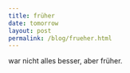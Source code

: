 ```yaml
---
title: früher
date: tomorrow
layout: post
permalink: /blog/frueher.html
---
```


war nicht alles besser, aber früher.
